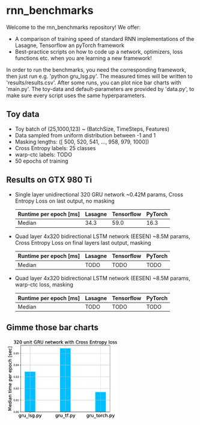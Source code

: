 # rnn_benchmarks
Welcome to the rnn_benchmarks repository! We offer:
- A comparison of training speed of standard RNN implementations of the Lasagne, Tensorflow an pyTorch framework 
- Best-practice scripts on how to code up a network, optimizers, loss functions etc. when you are learning a new framework!

In order to run the benchmarks, you need the corresponding framework, then just run e.g. 'python gru_lsg.py'. The measured times will be written to 'results/results.csv'. After some runs, you can plot nice bar charts with 'main.py'.
The toy-data and default-parameters are provided by 'data.py', to make sure every script uses the same hyperparameters.

## Toy data
  - Toy batch of (25,1000,123) ~ (BatchSize, TimeSteps, Features)
  - Data sampled from uniform distribution between -1 and 1
  - Masking lengths: ([ 500,  520,  541, ..., 958,  979, 1000])
  - Cross Entropy labels: 25 classes
  - warp-ctc labels: TODO
  - 50 epochs of training

## Results on GTX 980 Ti
- Single layer unidirectional 320 GRU network ~0.42M params, Cross Entropy Loss on last output, no masking

  | Runtime per epoch [ms] | Lasagne | Tensorflow | PyTorch |
  |------------------------|---------|------------|---------|
  | Median                 | 34.3    | 59.0       | 16.3    |
  
- Quad layer 4x320 bidirectional LSTM network (EESEN) ~8.5M params, Cross Entropy Loss on final layers last output, masking

  | Runtime per epoch [ms] | Lasagne | Tensorflow | PyTorch |
  |------------------------|---------|------------|---------|
  | Median                 |  TODO     |    TODO      | TODO     |

- Quad layer 4x320 bidirectional LSTM network (EESEN) ~8.5M params, warp-ctc loss, masking

  | Runtime per epoch [ms] | Lasagne | Tensorflow | PyTorch |
  |------------------------|---------|------------|---------|
  | Median                 |  TODO     |    TODO      | TODO     |


## Gimme those bar charts
<img align="middle" src="/320-GRU/output.png" width="300">
